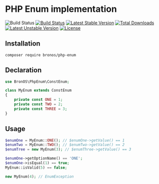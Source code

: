 # PHP Enum implementation
![Build Status](https://github.com/BronOS/php-enum/workflows/PHP%20Composer/badge.svg)
[![Build Status](https://travis-ci.com/BronOS/php-enum.svg?branch=master)](https://github.com/BronOS/php-enum)
[![Latest Stable Version](https://poser.pugx.org/bronos/php-enum/v)](//packagist.org/packages/bronos/php-enum) 
[![Total Downloads](https://poser.pugx.org/bronos/php-enum/downloads)](//packagist.org/packages/bronos/php-enum) 
[![Latest Unstable Version](https://poser.pugx.org/bronos/php-enum/v/unstable)](//packagist.org/packages/bronos/php-enum) 
[![License](https://poser.pugx.org/bronos/php-enum/license)](//packagist.org/packages/bronos/php-enum)

## Installation

```
composer require bronos/php-enum
```

## Declaration

```php
use BronOS\PhpEnum\ConstEnum;

class MyEnum extends ConstEnum
{
    private const ONE = 1;
    private const TWO = 2;
    private const THREE = 3;
}
```

## Usage

```php
$enumOne = MyEnum::ONE(); // $enumOne->getValue() == 1 
$enumTwo = MyEnum::TWO(); // $enumTwo->getValue() == 2
$enumTree = new MyEnum(3); // $enumThree->getValue() == 3

$enumOne->getOptionName() == 'ONE'; 
$enumOne->isEqual(1) == true; 
MyEnum::isValid(5) == false; 

new MyEnum(4); // EnumException
```
